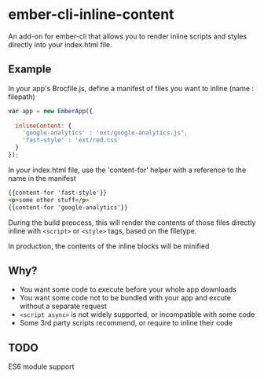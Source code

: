 # ember-cli-inline-content

An add-on for ember-cli that allows you to render inline scripts and styles directly into your index.html file.

## Example

In your app's Brocfile.js, define a manifest of files you want to inline (name : filepath)

```js
var app = new EmberApp({
  ...
  inlineContent: {
    'google-analytics' : 'ext/google-analytics.js',
    'fast-style' : 'ext/red.css'
  }
});
```

In your index.html file, use the 'content-for' helper with a reference to the name in the manifest

```html
{{content-for 'fast-style'}}
<p>some other stuff</p>
{{content-for 'google-analytics'}}
```

During the build preocess, this will render the contents of those files directly inline with `<script>` or `<style>` tags, based on the filetype.

In production, the contents of the inline blocks will be minified

## Why?
- You want some code to execute before your whole app downloads
- You want some code not to be bundled with your app and excute without a separate request
- `<script async>` is not widely supported, or incompatible with some code
- Some 3rd party scripts recommend, or require to inline their code

## TODO
ES6 module support
